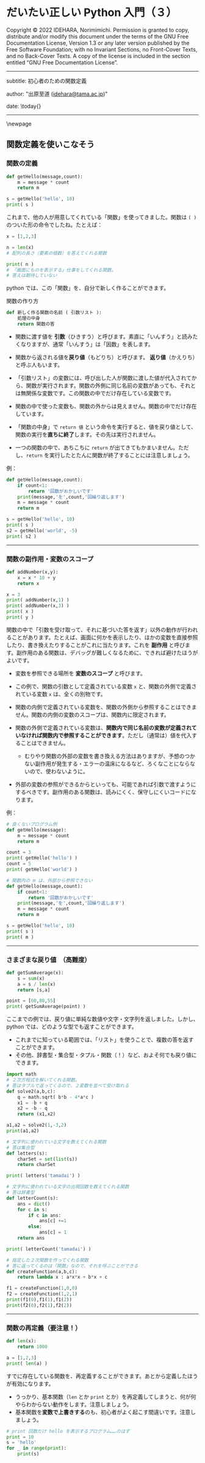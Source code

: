 # だいたい正しい Python 入門（３）

Copyright © 2022 IDEHARA, Norimimichi. Permission is granted to copy, distribute and/or modify this document under the terms of the GNU Free Documentation License, Version 1.3 or any later version published by the Free Software Foundation; with no Invariant Sections, no Front-Cover Texts, and no Back-Cover Texts. A copy of the license is included in the section entitled “GNU Free Documentation License”.

---
subtitle: 初心者のための関数定義

author: "出原至道 (idehara@tama.ac.jp)"

date: \today{}

---

\newpage

## 関数定義を使いこなそう

### 関数の定義

```Python
def getHello(message,count):
    m = message * count
    return m

s = getHello('hello', 10)
print( s )
```

これまで、他の人が用意してくれている「関数」を使ってきました。関数は `( )` のついた形の命令でしたね。たとえば：

```Python
x = [1,2,3]

n = len(x)
# 配列の長さ（要素の個数）を答えてくれる関数

print( n )  
# 「画面にものを表示する」仕事をしてくれる関数。
# 答えは期待していない
```

python では、この「関数」を、自分で新しく作ることができます。

関数の作り方
```Python
def 新しく作る関数の名前 ( 引数リスト ):
    処理の中身
    return 関数の答
```
- 関数に渡す値を **引数**（ひきすう）と呼びます。素直に「いんすう」と読みたくなりますが、通常「いんすう」は「因数」を表します。

- 関数から返される値を**戻り値**（もどりち）と呼びます。 **返り値**（かえりち）と呼ぶ人もいます。

- 「引数リスト」の変数には、呼び出した人が関数に渡した値が代入されてから、関数が実行されます。関数の外側に同じ名前の変数があっても、それとは無関係な変数です。この関数の中でだけ存在している変数です。

- 関数の中で使った変数も、関数の外からは見えません。関数の中でだけ存在しています。

- 「関数の中身」で `return 値` という命令を実行すると、値を戻り値として、関数の実行を**直ちに終了**します。その先は実行されません。

- 一つの関数の中で、あちこちに `return` が出てきてもかまいません。ただし、`return` を実行したとたんに関数が終了することには注意しましょう。



例：
```Python
def getHello(message,count):
    if count<1:
        return '回数がおかしいです'
    print(message,'を',count,'回繰り返します')
    m = message * count
    return m

s = getHello('hello', 10)
print( s )
s2 = getHello('world', -5)
print( s2 )
```


---
### 関数の副作用・変数のスコープ

```python
def addNumber(x,y):
    x = x * 10 + y
    return x

x = 3
print( addNumber(x,1) )
print( addNumber(x,3) )
print( x )
print( y )
```


関数の中で「引数を受け取って、それに基づいた答を返す」以外の動作が行われることがあります。たとえば、画面に何かを表示したり、ほかの変数を直接参照したり、書き換えたりすることがこれに当たります。これを **副作用** と呼びます。副作用のある関数は、デバッグが難しくなるために、できれば避けたほうがよいです。

- 変数を参照できる場所を **変数のスコープ** と呼びます。

- この例で、関数の引数として定義されている変数 `x` と、関数の外側で定義されている変数 `x` は、全くの別物です。
- 関数の内側で定義されている変数を、関数の外側から参照することはできません。関数の内側の変数のスコープは、関数内に限定されます。
- 関数の外側で定義されている変数は、**関数内で同じ名前の変数が定義されていなければ関数内で参照することができます**。ただし（通常は）値を代入することはできません。
  - むりやり関数の外部の変数を書き換える方法はありますが、予想のつかない副作用が発生する・エラーの温床になるなど、ろくなことにならないので、使わないように。
- 外部の変数の参照ができるからといっても、可能であれば引数で渡すようにするべきです。副作用のある関数は、読みにくく、保守しにくいコードになります。

例：
```python
# 良くないプログラム例
def getHello(message):
    m = message * count
    return m

count = 3
print( getHello('hello') )
count = 5
print( getHello('world') )
```

```Python
# 関数内の m は、外部から参照できない
def getHello(message,count):
    if count<1:
        return '回数がおかしいです'
    print(message,'を',count,'回繰り返します')
    m = message * count
    return m

s = getHello('hello', 10)
print( s )
print( m )
```


---
### さまざまな戻り値　（高難度）

```Python
def getSumAverage(x):
    s = sum(x)
    a = s / len(x)
    return [s,a]

point = [60,80,55]
print( getSumAverage(point) )
```

ここまでの例では、戻り値に単純な数値や文字・文字列を返しました。しかし、python では、どのような型でも返すことができます。

- これまでに知っている範囲では、「リスト」を使うことで、複数の答を返すことができます。
- その他、辞書型・集合型・タプル・関数（！）など、およそ何でも戻り値にできます。

```Python
import math
# ２次方程式を解いてくれる関数。
# 答はタプルで返ってくるので、２変数を並べて受け取れる
def solve2(a,b,c):
    q = math.sqrt( b*b - 4*a*c )
    x1 = -b + q
    x2 = -b - q
    return (x1,x2)

a1,a2 = solve2(1,-3,2)
print(a1,a2)
```

```Python
# 文字列に使われている文字を教えてくれる関数
# 答は集合型
def letters(s):
    charSet = set(list(s))
    return charSet

print( letters('tamadai') )
```

```Python
# 文字列に使われている文字の出現回数を数えてくれる関数
# 答は辞書型
def letterCount(s):
    ans = dict()
    for c in s:
        if c in ans:
            ans[c] +=1
        else:
            ans[c] = 1
    return ans

print( letterCount('tamadai') )
```

```Python
# 指定した２次関数を作ってくれる関数
# 答に返ってくるのは「関数」なので、それを呼ぶことができる
def createFunction(a,b,c):
    return lambda x : a*x*x + b*x + c

f1 = createFunction(1,0,0)
f2 = createFunction(1,2,1)
print(f1(0),f1(1),f1(2))
print(f2(0),f2(1),f2(2))
```

---
### 関数の再定義（要注意！）

```Python
def len(x):
    return 1000

a = [1,2,3]
print( len(a) )
```

すでに存在している関数を、再定義することができます。あとから定義したほうが有効になります。

- うっかり、基本関数（`len` とか `print` とか）を再定義してしまうと、何が何やらわからない動作をします。注意しましょう。
- 基本関数を**変数で上書きする**のも、初心者がよく起こす間違いです。注意しましょう。

```Python
# print 回数だけ hello を表示するプログラム……のはず
print = 10
s = 'hello'
for _ in range(print):
    print(s)
```



